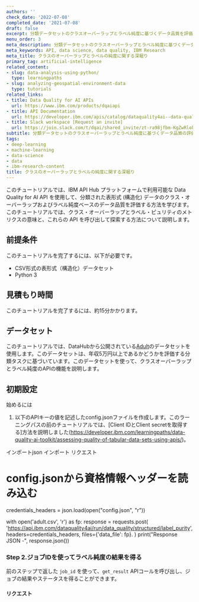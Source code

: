 ```yaml
---
authors: ''
check_date: '2022-07-08'
completed_date: '2021-07-08'
draft: false
excerpt: 分類データセットのクラスオーバーラップとラベル純度に基づくデータ品質を評価する。
menu_order: 3
meta_description: 分類データセットのクラスオーバーラップとラベル純度に基づくデータ品質を評価する。
meta_keywords: API, data science, data quality, IBM Research
meta_title: クラスのオーバーラップとラベルの純度に関する深堀り
primary_tag: artificial-intelligence
related_content:
- slug: data-analysis-using-python/
  type: learningpaths
- slug: analyzing-geospatial-environment-data
  type: tutorials
related_links:
- title: Data Quality for AI APIs
  url: https://www.ibm.com/products/dqaiapi
- title: API Documentation
  url: https://developer.ibm.com/apis/catalog/dataquality4ai--data-quality-for-ai/Introduction
- title: Slack workspace [Request an invite]
  url: https://join.slack.com/t/dqai/shared_invite/zt-ra98jfbm-KgZwRlokg~5_3_A7FyFm3g
subtitle: 分類データセットのクラスオーバーラップとラベル純度に基づくデータ品質の評価
tags:
- deep-learning
- machine-learning
- data-science
- data
- ibm-research-content
title: クラスのオーバーラップとラベルの純度に関する深堀り
---
```


このチュートリアルでは、IBM API Hub プラットフォームで利用可能な Data Quality for AI API を使用して、分類された表形式 (構造化) データのクラス・オーバーラップおよびラベル純度ベースのデータ品質を評価する方法を学びます。このチュートリアルでは、クラス・オーバーラップとラベル・ピュリティのメトリクスの意味と、これらの API を呼び出して探索する方法について説明します。

## 前提条件

このチュートリアルを完了するには、以下が必要です。

* CSV形式の表形式（構造化）データセット
* Python 3

## 見積もり時間

このチュートリアルを完了するには、約15分かかります。

## データセット

このチュートリアルでは、DataHubから公開されている<a href="https://datahub.io/machine-learning/adult" target="_blank" rel="noopener noreferrer">Adult</a>のデータセットを使用します。このデータセットは、年収5万円以上であるかどうかを評価する分類タスクに基づいています。このデータセットを使って、クラスオーバーラップとラベル純度のAPIの機能を説明します。

## 初期設定

始めるには

1. 以下のAPIキーの値を記述したconfig.jsonファイルを作成します。このラーニングパスの前のチュートリアルでは、[Client IDとClient secretを取得する]方法を説明しました(https://developer.ibm.com/learningpaths/data-quality-ai-toolkit/assessing-quality-of-tabular-data-sets-using-apis/)。

インポートjson
インポート リクエスト

# config.jsonから資格情報ヘッダーを読み込む
credentials_headers = json.load(open("config.json", "r"))

with open('adult.csv', 'r') as fp:
  response = requests.post(
    'https://api.ibm.com/dataquality4ai/run/data_quality/structured/label_purity',
    headers=credentials_headers,
    files={'data_file': fp}.
  )
print("Response JSON -", response.json())

### Step 2.ジョブIDを使ってラベル純度の結果を得る

前のステップで返した `job_id` を使って、`get_result` APIコールを呼び出し、ジョブの結果やステータスを得ることができます。

#### リクエスト